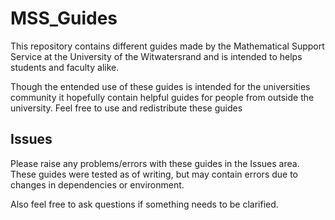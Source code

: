 # MSS_Guides
This repository contains different guides made by the Mathematical Support Service at the University of the Witwatersrand and is intended to helps students and faculty alike.

Though the entended use of these guides is intended for the universities community it hopefully contain helpful guides for people from outside the university. Feel free to use and redistribute these guides

## Issues
Please raise any problems/errors with these guides in the Issues area. These guides were tested as of writing, but may contain errors due to changes in dependencies or environment.

Also feel free to ask questions if something needs to be clarified.
